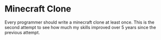 # Minecraft Clone

Every programmer should write a minecraft clone at least once. This is the second attempt to see how much my skills improved over 5 years since the previous attempt.
